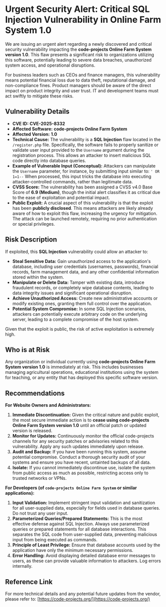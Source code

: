 # Urgent Security Alert: Critical SQL Injection Vulnerability in Online Farm System 1.0

We are issuing an urgent alert regarding a newly discovered and critical security vulnerability impacting the **code-projects Online Farm System version 1.0**. This flaw presents a significant risk to organizations utilizing this software, potentially leading to severe data breaches, unauthorized system access, and operational disruptions.

For business leaders such as CEOs and finance managers, this vulnerability means potential financial loss due to data theft, reputational damage, and non-compliance fines. Product managers should be aware of the direct impact on product integrity and user trust. IT and development teams must act swiftly to mitigate these risks.

## Vulnerability Details

*   **CVE ID:** **CVE-2025-8332**
*   **Affected Software:** **code-projects Online Farm System**
*   **Affected Version:** **1.0**
*   **Technical Cause:** The vulnerability is a **SQL Injection** flaw located in the `/register.php` file. Specifically, the software fails to properly sanitize or validate user input provided to the `Username` argument during the registration process. This allows an attacker to insert malicious SQL code directly into database queries.
*   **Example of Vulnerable Input (Conceptual):**
    Attackers can manipulate the `Username` parameter, for instance, by submitting input similar to:
    `' OR 1=1--`
    When processed, this input tricks the database into executing attacker-controlled commands, rather than legitimate data.
*   **CVSS Score:** The vulnerability has been assigned a CVSS v4.0 Base Score of **6.9 (Medium)**, though the initial alert classifies it as critical due to the ease of exploitation and potential impact.
*   **Public Exploit:** A crucial aspect of this vulnerability is that the exploit has been **publicly disclosed**. This means attackers are likely already aware of how to exploit this flaw, increasing the urgency for mitigation. The attack can be launched remotely, requiring no prior authentication or special privileges.

## Risk Description

If exploited, this **SQL Injection** vulnerability could allow an attacker to:

*   **Steal Sensitive Data:** Gain unauthorized access to the application's database, including user credentials (usernames, passwords), financial records, farm management data, and any other confidential information stored within the system.
*   **Manipulate or Delete Data:** Tamper with existing data, introduce fraudulent records, or completely wipe database contents, leading to data integrity issues and significant operational disruption.
*   **Achieve Unauthorized Access:** Create new administrative accounts or modify existing ones, granting them full control over the application.
*   **Potential System Compromise:** In some SQL Injection scenarios, attackers can potentially execute arbitrary code on the underlying server, leading to a complete compromise of the host system.

Given that the exploit is public, the risk of active exploitation is extremely high.

## Who is at Risk

Any organization or individual currently using **code-projects Online Farm System version 1.0** is immediately at risk. This includes businesses managing agricultural operations, educational institutions using the system for teaching, or any entity that has deployed this specific software version.

## Recommendations

**For Website Owners and Administrators:**

1.  **Immediate Discontinuation:** Given the critical nature and public exploit, the most secure immediate action is to **cease using code-projects Online Farm System version 1.0** until an official patch or updated version is released.
2.  **Monitor for Updates:** Continuously monitor the official code-projects channels for any security patches or advisories related to this vulnerability. Apply any such updates immediately upon release.
3.  **Audit and Backup:** If you have been running this system, assume potential compromise. Conduct a thorough security audit of your systems and ensure you have recent, untainted backups of all data.
4.  **Isolate:** If you cannot immediately discontinue use, isolate the system from public access as much as possible, restricting access only to trusted networks or VPNs.

**For Developers (of `code-projects Online Farm System` or similar applications):**

1.  **Input Validation:** Implement stringent input validation and sanitization for all user-supplied data, especially for fields used in database queries. Do not trust any user input.
2.  **Parameterized Queries/Prepared Statements:** This is the most effective defense against SQL Injection. Always use parameterized queries or prepared statements for all database interactions. This separates the SQL code from user-supplied data, preventing malicious input from being executed as commands.
3.  **Principle of Least Privilege:** Ensure that database accounts used by the application have only the minimum necessary permissions.
4.  **Error Handling:** Avoid displaying detailed database error messages to users, as these can provide valuable information to attackers. Log errors internally.

## Reference Link

For more technical details and any potential future updates from the vendor, please refer to:
[https://code-projects.org/](https://code-projects.org/)